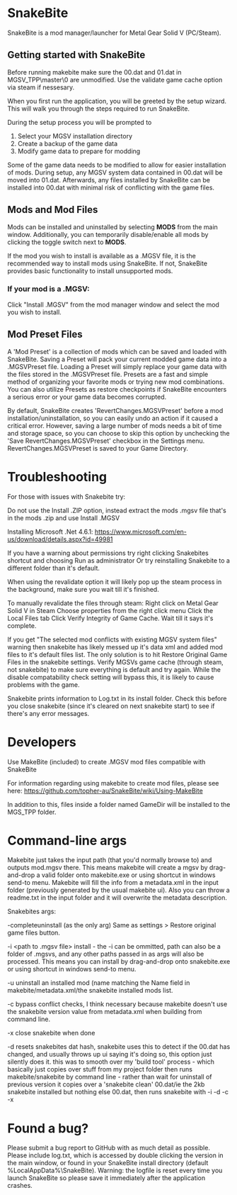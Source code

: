 # SnakeBite
SnakeBite is a mod manager/launcher for Metal Gear Solid V (PC/Steam).

## Getting started with SnakeBite
Before running makebite make sure the 00.dat and 01.dat in MGSV_TPP\master\0 are unmodified.
Use the validate game cache option via steam if nessesary.

When you first run the application, you will be greeted by the setup wizard. This will walk you through the steps required to run SnakeBite.

During the setup process you will be prompted to

1. Select your MGSV installation directory
2. Create a backup of the game data
3. Modify game data to prepare for modding
 
Some of the game data needs to be modified to allow for easier installation of mods. During setup, any MGSV system data contained in 00.dat will be moved into 01.dat. Afterwards, any files installed by SnakeBite can be installed into 00.dat with minimal risk of conflicting with the game files.

## Mods and Mod Files
Mods can be installed and uninstalled by selecting **MODS** from the main window. Additionally, you can temporarily disable/enable all mods by clicking the toggle switch next to **MODS**.

If the mod you wish to install is available as a .MGSV file, it is the recommended way to install mods using SnakeBite. If not, SnakeBite provides basic functionality to install unsupported mods.

### If your mod is a **.MGSV**:

Click "Install .MGSV" from the mod manager window and select the mod you wish to install.

## Mod Preset Files
A 'Mod Preset' is a collection of mods which can be saved and loaded with SnakeBite. Saving a Preset will pack your current modded game data into a .MGSVPreset file. Loading a Preset will simply replace your game data with the files stored in the .MGSVPreset file. Presets are a fast and simple method of organizing your favorite mods or trying new mod combinations. You can also utilize Presets as restore checkpoints if SnakeBite encounters a serious error or your game data becomes corrupted. 

By default, SnakeBite creates 'RevertChanges.MGSVPreset' before a mod installation/uninstallation, so you can easily undo an action if it caused a critical error. However, saving a large number of mods needs a bit of time and storage space, so you can choose to skip this option by unchecking the 'Save RevertChanges.MGSVPreset' checkbox in the Settings menu. RevertChanges.MGSVPreset is saved to your Game Directory.

# Troubleshooting
For those with issues with Snakebite try:

Do not use the Install .ZIP option, instead extract the mods .mgsv file that's in the mods .zip and use Install .MGSV

Installing Microsoft .Net 4.6.1:
https://www.microsoft.com/en-us/download/details.aspx?id=49981

If you have a warning about permissions try right clicking Snakebites shortcut and choosing Run as administrator
Or try reinstalling Snakebite to a different folder than it's default.

When using the revalidate option it will likely pop up the steam process in the background, make sure you wait till it's finished.

To manually revalidate the files through steam:
Right click on Metal Gear Solid V in Steam
Choose properties from the right click menu
Click the Local Files tab
Click Verify Integrity of Game Cache.
Wait till it says it's complete.

If you get "The selected mod conflicts with existing MGSV system files" warning then snakebite has likely messed up it's data xml and added mod files to it's default files list.
The only solution is to hit Restore Original Game Files in the snakebite settings. Verify MGSVs game cache (through steam, not snakebite) to make sure everything is default and try again.
While the disable compatability check setting will bypass this, it is likely to cause problems with the game.

Snakebite prints information to Log.txt in its install folder.
Check this before you close snakebite (since it's cleared on next snakebite start) to see if there's any error messages. 

# Developers

Use MakeBite (included) to create .MGSV mod files compatible with SnakeBite

For information regarding using makebite to create mod files, please see here: https://github.com/topher-au/SnakeBite/wiki/Using-MakeBite

In addition to this, files inside a folder named GameDir will be installed to the MGS_TPP folder.

# Command-line args
Makebite just takes the input path (that you'd normally browse to) and outputs mod.mgsv there.
This means makebite will create a mgsv by drag-and-drop a valid folder onto makebite.exe or using shortcut in windows send-to menu.
Makebite will fill the info from a metadata.xml in the input folder (previously generated by the usual makebite ui).
Also you can throw a readme.txt in the input folder and it will overwrite the metadata description.

Snakebites args:

-completeuninstall
(as the only arg)
Same as settings > Restore original game files button.

-i <path to .mgsv file>
install - the -i can be ommitted, path can also be a folder of .mgsvs, and any other paths passed in as args will also be processed.
This means you can install by drag-and-drop onto snakebite.exe or using shortcut in windows send-to menu.

-u <name of mod>
uninstall an installed mod (name matching the Name field in makebite/metadata.xml/the snakebite installed mods list.

-c
bypass conflict checks, I think necessary because makebite doesn't use the snakebite version value from metadata.xml when building from command line.

-x
close snakebite when done

-d
resets snakebites dat hash, snakebite uses this to detect if the 00.dat has changed, and usually throws up ui saying it's doing so, this option just silently does it.
this was to smooth over my 'build tool' process - which basically just copies over stuff from my project folder then runs makebite/snakebite by command line - rather than wait for uninstall of previous version it copies over a 'snakebite clean' 00.dat/ie the 2kb snakebite installed but nothing else 00.dat, then runs snakebite with -i -d -c -x

# Found a bug?

Please submit a bug report to GitHub with as much detail as possible. Please include log.txt, which is accessed by double clicking the version in the main window, or found in your SnakeBite install directory (default %LocalAppData%\SnakeBite). Warning: the logfile is reset every time you launch SnakeBite so please save it immediately after the application crashes.
